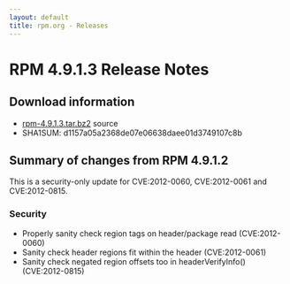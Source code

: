 ```yaml
---
layout: default
title: rpm.org - Releases
---
```


# RPM 4.9.1.3 Release Notes



## Download information
 * [rpm-4.9.1.3.tar.bz2](http://ftp.rpm.org/releases/rpm-4.9.x/rpm-4.9.1.3.tar.bz2) source
 * SHA1SUM: d1157a05a2368de07e06638daee01d3749107c8b

## Summary of changes from RPM 4.9.1.2

This is a security-only update for CVE:2012-0060, CVE:2012-0061 and
CVE:2012-0815.

### Security
 * Properly sanity check region tags on header/package read (CVE:2012-0060)
 * Sanity check header regions fit within the header (CVE:2012-0061)
 * Sanity check negated region offsets too in  headerVerifyInfo() (CVE:2012-0815)
